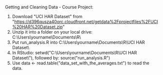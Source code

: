 Getting and Cleaning Data - Course Project:

1. Download "UCI HAR Dataset" from "https://d396qusza40orc.cloudfront.net/getdata%2Fprojectfiles%2FUCI%20HAR%20Dataset.zip"
2. Unzip it into a folder on your local drive:  C:\Users\yourname\Documents\R\
3. Put run_analysis.R into C:\Users\yourname\Documents\R\UCI HAR Dataset\
4. In RStudio: setwd("C:\\Users\\yourname\\Documents\\R\\UCI HAR Dataset\\"), followed by: source("run_analysis.R")
5. Use data <- read.table("data_set_with_the_averages.txt") to read the data.
